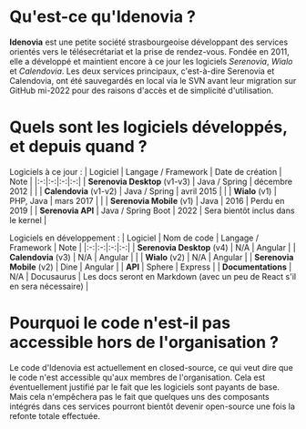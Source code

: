 # Qu'est-ce qu'Idenovia ?

**Idenovia** est une petite société strasbourgeoise développant des services orientés vers le télésecrétariat et la prise de rendez-vous. Fondée en 2011, elle a développé et maintient encore à ce jour les logiciels *Serenovia*, *Wialo* et *Calendovia*. Les deux services principaux, c'est-à-dire Serenovia et Calendovia, ont été sauvegardés en local via le SVN avant leur migration sur GitHub mi-2022 pour des raisons d'accès et de simplicité d'utilisation.

# Quels sont les logiciels développés, et depuis quand ?

Logiciels à ce jour :
| Logiciel | Langage / Framework | Date de création | Note |
|:-:|:-:|:-:|:-:|
| **Serenovia Desktop** (v1-v3) | Java / Spring | décembre 2012 | |
| **Calendovia** (v1-v2) | Java / Spring | avril 2015 | |
| **Wialo** (v1) | PHP, Java | mars 2017 | |
| **Serenovia Mobile** (v1) | Java | 2016 | Perdu en 2019 |
| **Serenovia API** | Java / Spring Boot | 2022 | Sera bientôt inclus dans le kernel |

Logiciels en développement :
| Logiciel | Nom de code | Langage / Framework | Note |
|:-:|:-:|:-:|:-:|
| **Serenovia Desktop** (v4) | N/A | Angular |
| **Calendovia** (v3) | N/A | Angular |  |
| **Wialo** (v2) | N/A | Angular |
| **Serenovia Mobile** (v2) | Dine | Angular |
| **API** | Sphere | Express |
| **Documentations** | N/A | Docusaurus | Les docs seront en Markdown (avec un peu de React s'il en sera nécessaire) |

# Pourquoi le code n'est-il pas accessible hors de l'organisation ?

Le code d'Idenovia est actuellement en closed-source, ce qui veut dire que le code n'est accessible qu'aux membres de l'organisation. Cela est éventuellement justifié par le fait que les logiciels sont payants de base. Mais cela n'empêchera pas le fait que quelques uns des composants intégrés dans ces services pourront bientôt devenir open-source une fois la refonte totale effectuée.

